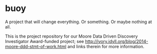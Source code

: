 buoy
====

A project that will change everything. Or something. Or maybe nothing at all.

This is the project repository for our Moore Data Driven Discovery Investigator Award-funded project; see http://ivory.idyll.org/blog/2014-moore-ddd-stmt-of-work.html and links therein for more information.
